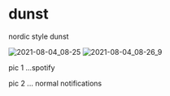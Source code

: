 # dunst
nordic style dunst 

<img>![2021-08-04_08-25](https://user-images.githubusercontent.com/60225359/128114822-8b214697-2ea4-4ba8-bc17-042eef976dff.png)</img>
<img>![2021-08-04_08-26_9](https://user-images.githubusercontent.com/60225359/128114923-2a4078a7-b8ec-41e1-a5d3-caeb1203397f.png)</img>


pic 1 ...spotify

pic 2 ... normal notifications


